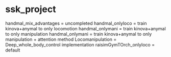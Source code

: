 # ssk_project
handmal_mix_advantages = uncompleted
handmal_onlyloco = train kinova+anymal to only locomotion
handmal_onlymani = train kinova+anymal to only manipulation
handmal_onlymani = train kinova+anymal to only manipulation + attention method
Locomanipulation = Deep_whole_body_control implementation
raisimGymTOrch_onlyloco = default
